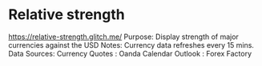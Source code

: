 # Relative strength
https://relative-strength.glitch.me/
Purpose: Display strength of major currencies against the USD
Notes: Currency data refreshes every 15 mins.
Data Sources:
  Currency Quotes : Oanda
  Calendar Outlook : Forex Factory
